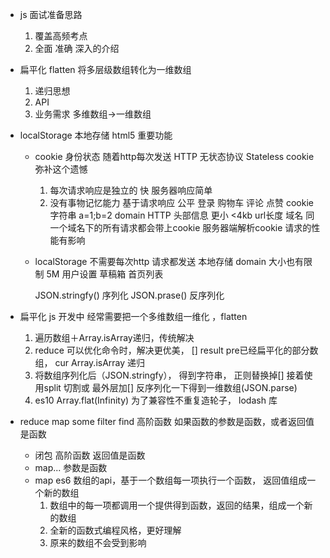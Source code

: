 - js 面试准备思路
    1. 覆盖高频考点
    2. 全面 准确 深入的介绍

- 扁平化 flatten
    将多层级数组转化为一维数组

    1. 递归思想
    2. API
    3. 业务需求
        多维数组->一维数组

- localStorage 本地存储  html5 重要功能
    - cookie 身份状态 随着http每次发送
        HTTP 无状态协议 Stateless  cookie 弥补这个遗憾
        1. 每次请求响应是独立的
           快  服务器响应简单
        2. 没有事物记忆能力
                基于请求响应  公平
        登录  购物车 评论 点赞 cookie 字符串 a=1;b=2
        domain
        HTTP 头部信息  更小  <4kb
        url长度
        域名 同一个域名下的所有请求都会带上cookie  服务器端解析cookie
        请求的性能有影响

    - localStorage 不需要每次http 请求都发送
         本地存储 domain
         大小也有限制 5M 用户设置 草稿箱 首页列表 

        JSON.stringfy() 序列化
        JSON.prase()  反序列化

- 扁平化
    js 开发中 经常需要把一个多维数组一维化 ，flatten
    1. 遍历数组＋Array.isArray递归，传统解决
    2. reduce 可以优化命令时，解决更优美，
     [] result pre已经扁平化的部分数组， cur Array.isArray 递归
    3. 将数组序列化后（JSON.stringfy）， 得到字符串， 正则替换掉[]
       接着使用split 切割或 最外层加[]
       反序列化一下得到一维数组(JSON.parse)
    4. es10 Array.flat(Infinity)
        为了兼容性不重复造轮子， lodash 库

- reduce map some filter find 高阶函数
    如果函数的参数是函数，或者返回值是函数
    - 闭包  高阶函数 返回值是函数
    - map... 参数是函数
    - map
        es6 数组的api，基于一个数组每一项执行一个函数，  返回值组成一个新的数组
        1. 数组中的每一项都调用一个提供得到函数，返回的结果，组成一个新的数组
        2. 全新的函数式编程风格，更好理解
        3. 原来的数组不会受到影响